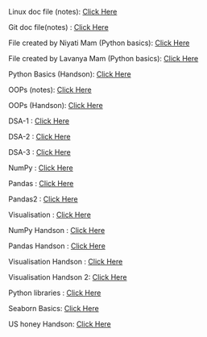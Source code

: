 Linux doc file (notes):
<a href="https://docs.google.com/document/d/1KuoAdLJd8XFcNMltJBsOWKKMedFCb9aF9xUuaNZ-JEc/edit?tab=t.0" target="_blank">Click Here</a>

Git doc file(notes) :
<a href="https://docs.google.com/document/d/174b70tNV-loufr2P-AErszeJZuBo4pJjDtpAieK1AV8/edit?tab=t.0" target="_blank">Click Here</a>

File created by Niyati Mam  (Python basics):
<a href="https://colab.research.google.com/drive/1sv4b8IsVh85nunu-ePqvigVjeyWlSskd#scrollTo=_1MHBHfH6nDi" target="_blank">Click Here</a>

File created by Lavanya Mam (Python basics):
<a href="https://colab.research.google.com/drive/1N8LNlrTuOZhfXAclMBn_E3OO_R5P_h_5?usp=sharing#scrollTo=Fske6lAf_28W" target="_blank">Click Here</a>

Python Basics (Handson):
<a href="https://colab.research.google.com/drive/1osv8dHre2oAEJBQsx8Rm5dkSb-5QB3fy" target="_blank">Click Here</a>

OOPs (notes):
<a href="https://colab.research.google.com/drive/1KYFaNGbY1bX0dV6m4nF7tMfz4RXJ9tVw#scrollTo=Nmr8YRK0A0eN" target="_blank">Click Here</a>

OOPs (Handson):
<a href="https://colab.research.google.com/drive/1d6wb02VIijGNeq7Dor2IXVVtwRwd3ECq" target="_blank">Click Here</a>

DSA-1 :
<a href="https://colab.research.google.com/drive/10KrghxtJNcrfzOCrqjljfWwerqTMFSC8?usp=sharing#scrollTo=tTYKEYyX3VIl" target="_blank">Click Here</a>

DSA-2 :
<a href="https://colab.research.google.com/drive/17RDR4r2fGwoLZoYbSNL1emo0FOxr812A?usp=sharing#scrollTo=QaXa2nvROsiQ" target="_blank">Click Here</a>

DSA-3 :
<a href="https://colab.research.google.com/drive/1mGGeNIgVO9S1zrWGqNF3Zca-UJgeEa0N?usp=sharing#scrollTo=M4MvoH2eV0Pt" target="_blank">Click Here</a>

NumPy :
<a href="https://colab.research.google.com/drive/10ZHSIhcu0q0yAMWRJc__ZwnBrXLSGDPj?usp=sharing" target="_blank">Click Here</a>

Pandas :
<a href="https://colab.research.google.com/drive/1jIf5_ChMdxloPf7RV_FiOQFoItxno2AH?usp=sharing" target="_blank">Click Here</a>

Pandas2 :
<a href="https://colab.research.google.com/drive/141RRcwuoW8t9S1ZICY9qPiea1Ut1_4OS?usp=sharing" target="_blank">Click Here</a>

Visualisation :
<a href="https://colab.research.google.com/drive/140jkvkSYLSajP2VLtrkgjwzclaE7QypA?usp=sharing" target="_blank">Click Here</a>

NumPy Handson :
<a href="https://colab.research.google.com/drive/1CtNNEGnsScF93TntMuQcZNMOSZTrUI8S?usp=sharing" target="_blank">Click Here</a>

Pandas Handson :
<a href="https://colab.research.google.com/drive/1CtbgPGhLpxqpnj7lxnf9yqZ8njsv4WGq?usp=sharing" target="_blank">Click Here</a>

Visualisation Handson :
<a href="https://colab.research.google.com/drive/1rEyJZItAoo4vHACCmEc3Wf_FPqH03ohr?usp=sharing" target="_blank">Click Here</a>

Visualisation Handson 2:
<a href="https://colab.research.google.com/drive/1uNaHhcie7OpTzZEDcVclO-Ysnp7L_kyF?usp=sharing" target="_blank">Click Here</a>

Python libraries :
<a href="https://colab.research.google.com/drive/1wVnjEJeQ79TeSm64HZvrEj05CgSEr7dL?usp=sharing#scrollTo=X9iEePjYhdB0" target="_blank">Click Here</a>

Seaborn Basics:
<a href="https://colab.research.google.com/drive/1RQ7uXTozbHYEnxpdHNYCFgXRxXC3jZHD?usp=sharing" target="_blank">Click Here</a>

US honey Handson:
<a href="https://colab.research.google.com/drive/1ddZ1gZKnqigJuyIjx6_1DfH5AS8Rj8hh?usp=sharing#scrollTo=71uubMbSyCcZ" target="_blank">Click Here</a>
